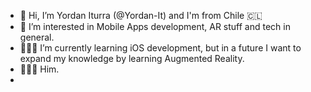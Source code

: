 - 👋 Hi, I’m Yordan Iturra (@Yordan-It) and I'm from Chile 🇨🇱
- 👾 I’m interested in Mobile Apps development, AR stuff and tech in general.
- 👨🏻‍💻 I’m currently learning iOS development, but in a future I want to expand my knowledge by learning Augmented Reality.
- 🧔🏻‍♂️ Him.
- 


